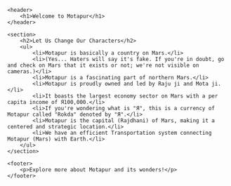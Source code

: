 <!DOCTYPE html>
<html>

<head>
    <title>Welcome to Motapur - The Martian Country</title>
</head>

<body>

    <header>
        <h1>Welcome to Motapur</h1>
    </header>

    <section>
        <h2>Let Us Change Our Characters</h2>
        <ul>
            <li>Motapur is basically a country on Mars.</li>
            <li>(Yes... Haters will say it's fake. If you're in doubt, go and check on Mars that it exists or not; we're not visible on cameras.)</li>
            <li>Motapur is a fascinating part of northern Mars.</li>
            <li>Motapur is proudly owned and led by Raju ji and Mota ji.</li>
            <li>It boasts the largest economy sector on Mars with a per capita income of Я100,000.</li>
            <li>If you're wondering what is "Я", this is a currency of Motapur called "Rokda" denoted by "Я".</li>
            <li>Motapur is the capital (Rajdhani) of Mars, making it a centered and strategic location.</li>
            <li>We have an efficient Transportation system connecting Motapur (Mars) with Earth.</li>
        </ul>
    </section>

    <footer>
        <p>Explore more about Motapur and its wonders!</p>
    </footer>

</body>

</html>

